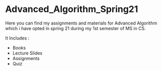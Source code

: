 # Advanced_Algorithm_Spring21

Here you can find my assignments and materials for Advanced Algorithm which i have opted in spring 21 during my 1st semester of MS in CS.

It Includes :
- Books
- Lecture Slides
- Assignments
- Quiz
